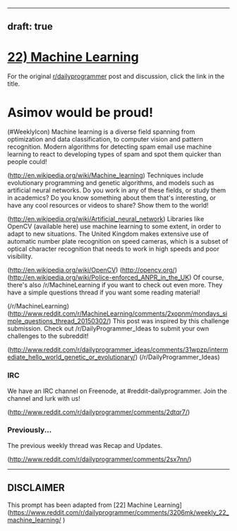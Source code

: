 ---
draft: true
----

# [22) Machine Learning](https://www.reddit.com/r/dailyprogrammer/comments/3206mk/weekly_22_machine_learning/)

For the original [r/dailyprogrammer](https://www.reddit.com/r/dailyprogrammer/) post and discussion, click the link in the title.

#  Asimov would be proud!
(#WeeklyIcon)
Machine learning is a diverse field spanning from optimization and data classification, to computer vision and pattern recognition. Modern algorithms for detecting spam email use machine learning to react to developing types of spam and spot them quicker than people could!

(http://en.wikipedia.org/wiki/Machine_learning)
Techniques include evolutionary programming and genetic algorithms, and models such as artificial neural networks. Do you work in any of these fields, or study them in academics? Do you know something about them that's interesting, or have any cool resources or videos to share? Show them to the world!

(http://en.wikipedia.org/wiki/Artificial_neural_network)
Libraries like OpenCV (available here) use machine learning to some extent, in order to adapt to new situations. The United Kingdom makes extensive use of automatic number plate recognition on speed cameras, which is a subset of optical character recognition that needs to work in high speeds and poor visibility.

(http://en.wikipedia.org/wiki/OpenCV)
(http://opencv.org/)
(http://en.wikipedia.org/wiki/Police-enforced_ANPR_in_the_UK)
Of course, there's also /r/MachineLearning if you want to check out even more. They have a simple questions thread if you want some reading material!

(/r/MachineLearning)
(http://www.reddit.com/r/MachineLearning/comments/2xopnm/mondays_simple_questions_thread_20150302/)
This post was inspired by this challenge submission. Check out /r/DailyProgrammer_Ideas to submit your own challenges to the subreddit!

(http://www.reddit.com/r/dailyprogrammer_ideas/comments/31wpzp/intermediate_hello_world_genetic_or_evolutionary/)
(/r/DailyProgrammer_Ideas)
### IRC
We have an IRC channel on Freenode, at #reddit-dailyprogrammer. Join the channel and lurk with us!

(http://www.reddit.com/r/dailyprogrammer/comments/2dtqr7/)
### Previously...
The previous weekly thread was Recap and Updates.

(http://www.reddit.com/r/dailyprogrammer/comments/2sx7nn/)

----
## **DISCLAIMER**
This prompt has been adapted from [22] Machine Learning](https://www.reddit.com/r/dailyprogrammer/comments/3206mk/weekly_22_machine_learning/
)
